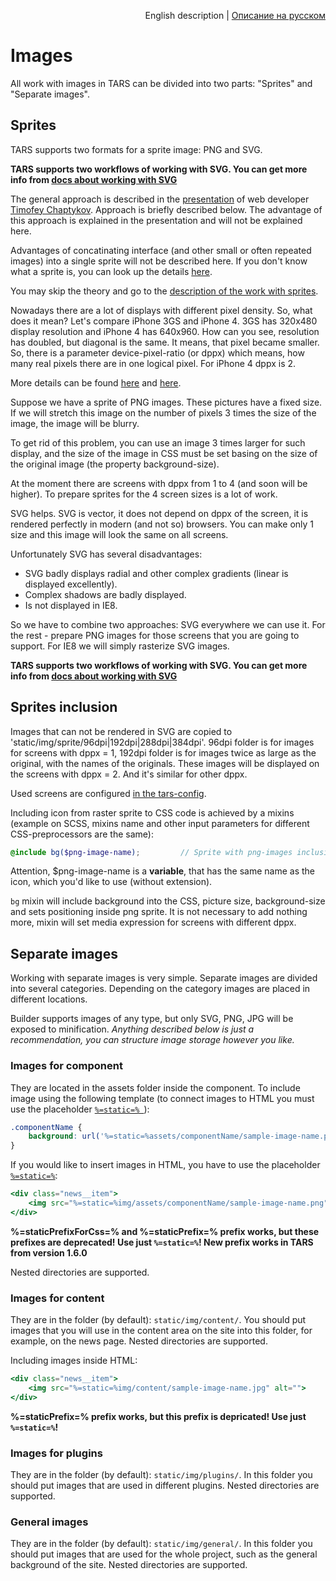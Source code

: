 <p align="right">
English description | <a href="../ru/images-processing.md">Описание на русском</a>
</p>

# Images

All work with images in TARS can be divided into two parts: "Sprites" and "Separate images".

## Sprites

TARS supports two formats for a sprite image: PNG and SVG.

**TARS supports two workflows of working with SVG. You can get more info from [docs about working with SVG](svg-processing.md)**

The general approach is described in the [presentation](http://www.slideshare.net/codefest/codefest-2014-2) of web developer [Timofey Chaptykov](https://github.com/Chaptykov).  Approach is briefly described below. The advantage of this approach is explained in the presentation and will not be explained here.

Advantages of concatinating interface (and other small or often repeated images) into a single sprite will not be described here. If you don't know what a sprite is, you can look up the details [here](https://en.wikipedia.org/wiki/Sprite_(computer_graphics)).

You may skip the theory and go to the [description of the work with sprites](#sprites-inclusion).

Nowadays there are a lot of displays with different pixel density. So, what does it mean? Let's compare iPhone 3GS and iPhone 4. 3GS has 320x480 display resolution and iPhone 4 has 640x960. How can you see, resolution has doubled, but diagonal is the same. It means, that pixel became smaller. So, there is a parameter device-pixel-ratio (or dppx) which means, how many real pixels there are in one logical pixel. For iPhone 4 dppx is 2.

More details can be found [here](http://stackoverflow.com/questions/21971331/what-is-dots-per-css-inch-and-dots-per-physical-inch) and [here](http://www.w3.org/TR/css3-values/#absolute-lengths).

Suppose we have a sprite of PNG images. These pictures have a fixed size. If we will stretch this image on the number of pixels 3 times the size of the image, the image will be blurry.

To get rid of this problem, you can use an image 3 times larger for such display, and the size of the image in CSS must be set basing on the size of the original image (the property background-size).

At the moment there are screens with dppx from 1 to 4 (and soon will be higher). To prepare sprites for the 4 screen sizes is a lot of work.

SVG helps. SVG is vector, it does not depend on dppx of the screen, it is rendered perfectly in modern (and not so) browsers. You can make only 1 size and this image will look the same on all screens.

Unfortunately SVG has several disadvantages:

* SVG badly displays radial and other complex gradients (linear is displayed excellently).
* Complex shadows are badly displayed.
* Is not displayed in IE8.

So we have to combine two approaches: SVG everywhere we can use it. For the rest -  prepare PNG images for those screens that you are going to support. For IE8 we will simply rasterize SVG images.

**TARS supports two workflows of working with SVG. You can get more info from [docs about working with SVG](svg-processing.md)**

## Sprites inclusion

Images that can not be rendered in SVG are copied to 'static/img/sprite/96dpi|192dpi|288dpi|384dpi'. 96dpi folder is for images for screens with dppx = 1, 192dpi folder is for images twice as large as the original, with the names of the originals. These images will be displayed on the screens with dppx = 2. And it's similar for other dppx.

Used screens are configured [in the tars-config](options.md#useimagesfordisplaywithdpi).

Including icon from raster sprite to CSS code is achieved by a mixins (example on SCSS, mixins name and other input parameters for different CSS-preprocessors are the same):

```scss
@include bg($png-image-name);         // Sprite with png-images inclusion
```

Attention, $png-image-name is a **variable**, that has the same name as the icon, which you'd like to use (without extension).

`bg` mixin will include background into the CSS, picture size, background-size and sets positioning inside png sprite. It is not necessary to add nothing more, mixin will set media expression for screens with different dppx.

## Separate images

Working with separate images is very simple. Separate images are divided into several categories. Depending on the category images are placed in different locations.

Builder supports images of any type, but only SVG, PNG, JPG will be exposed to minification. _Anything described below is just a recommendation, you can structure image storage however you like._

### Images for component

They are located in the assets folder inside the component. To include image using the following template (to connect images to HTML you must use the placeholder [`%=static=% `](options.md#staticprefixforcss)):

```css
.componentName {
    background: url('%=static=%assets/componentName/sample-image-name.png') no-repeat;
}
```

If you would like to insert images in HTML, you have to use the placeholder [`%=static=%`](options.md#staticprefix):

```handlebars
<div class="news__item">
    <img src="%=static=%img/assets/componentName/sample-image-name.png" alt="">
</div>
```


**%=staticPrefixForCss=% and %=staticPrefix=% prefix works, but these prefixes are deprecated! Use just `%=static=%`! New prefix works in TARS from version 1.6.0**

Nested directories are supported.

### Images for content

They are in the folder (by default): `static/img/content/`. You should put images that you will use in the content area on the site into this folder, for example, on the news page. Nested directories are supported.

Including images inside HTML:

```handlebars
<div class="news__item">
    <img src="%=static=%img/content/sample-image-name.jpg" alt="">
</div>
```

**%=staticPrefix=% prefix works, but this prefix is depricated! Use just `%=static=%`!**

### Images for plugins

They are in the folder (by default): `static/img/plugins/`. In this folder you should put images that are used in different plugins. Nested directories are supported.

### General images

They are in the folder (by default): `static/img/general/`. In this folder you should put images that are used for the whole project, such as the general background of the site. Nested directories are supported.
